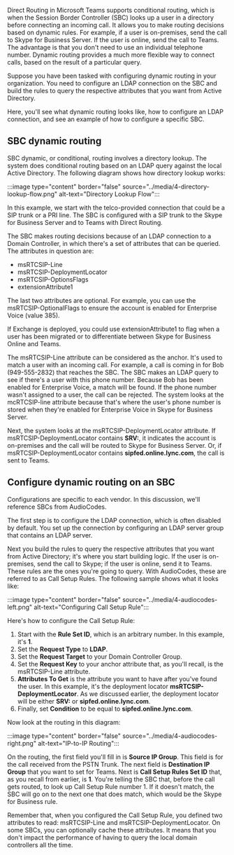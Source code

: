 Direct Routing in Microsoft Teams supports conditional routing, which is when the Session Border Controller (SBC) looks up a user in a directory before connecting an incoming call. It allows you to make routing decisions based on dynamic rules. For example, if a user is on-premises, send the call to Skype for Business Server. If the user is online, send the call to Teams. The advantage is that you don't need to use an individual telephone number. Dynamic routing provides a much more flexible way to connect calls, based on the result of a particular query.

Suppose you have been tasked with configuring dynamic routing in your organization. You need to configure an LDAP connection on the SBC and build the rules to query the respective attributes that you want from Active Directory.

Here, you'll see what dynamic routing looks like, how to configure an LDAP connection, and see an example of how to configure a specific SBC.

## SBC dynamic routing

SBC dynamic, or conditional, routing involves a directory lookup. The system does conditional routing based on an LDAP query against the local Active Directory. The following diagram shows how directory lookup works:

:::image type="content" border="false" source="../media/4-directory-lookup-flow.png" alt-text="Directory Lookup Flow":::

In this example, we start with the telco-provided connection that could be a SIP trunk or a PRI line. The SBC is configured with a SIP trunk to the Skype for Business Server and to Teams with Direct Routing.

The SBC makes routing decisions because of an LDAP connection to a Domain Controller, in which there's a set of attributes that can be queried. The attributes in question are:

- msRTCSIP-Line
- msRTCSIP-DeploymentLocator
- msRTCSIP-OptionsFlags
- extensionAttribute1

The last two attributes are optional. For example, you can use the msRTCSIP-OptionalFlags to ensure the account is enabled for Enterprise Voice (value 385).

If Exchange is deployed, you could use extensionAttribute1 to flag when a user has been migrated or to differentiate between Skype for Business Online and Teams.

The msRTCSIP-Line attribute can be considered as the anchor. It's used to match a user with an incoming call. For example, a call is coming in for Bob (949-555-2832) that reaches the SBC. The SBC makes an LDAP query to see if there's a user with this phone number. Because Bob has been enabled for Enterprise Voice, a match will be found. If the phone number wasn't assigned to a user, the call can be rejected. The system looks at the mcRTCSIP-line attribute because that's where the user's phone number is stored when they're enabled for Enterprise Voice in Skype for Business Server.

Next, the system looks at the msRTCSIP-DeploymentLocator attribute. If msRTCSIP-DeploymentLocator contains **SRV:**, it indicates the account is on-premises and the call will be routed to Skype for Business Server. Or, if msRTCSIP-DeploymentLocator contains **sipfed.online.lync.com**, the call is sent to Teams.

## Configure dynamic routing on an SBC

Configurations are specific to each vendor. In this discussion, we'll reference SBCs from AudioCodes.

The first step is to configure the LDAP connection, which is often disabled by default. You set up the connection by configuring an LDAP server group that contains an LDAP server.

Next you build the rules to query the respective attributes that you want from Active Directory; it's where you start building logic. If the user is on-premises, send the call to Skype; if the user is online, send it to Teams. These rules are the ones you're going to query. With AudioCodes, these are referred to as Call Setup Rules. The following sample shows what it looks like:

:::image type="content" border="false" source="../media/4-audiocodes-left.png" alt-text="Configuring Call Setup Rule":::

Here's how to configure the Call Setup Rule:

1. Start with the **Rule Set ID**, which is an arbitrary number. In this example, it's **1**.
2. Set the **Request Type** to **LDAP**.
3. Set the **Request Target** to your Domain Controller Group.
4. Set the **Request Key** to your anchor attribute that, as you'll recall, is the msRTCSIP-Line attribute.
5. **Attributes To Get** is the attribute you want to have after you've found the user. In this example, it's the deployment locator **msRTCSIP-DeploymentLocator**. As we discussed earlier, the deployment locator will be either **SRV:** or **sipfed.online.lync.com**.
6. Finally, set **Condition** to be equal to **sipfed.online.lync.com**.

Now look at the routing in this diagram:

:::image type="content" border="false" source="../media/4-audiocodes-right.png" alt-text="IP-to-IP Routing":::

On the routing, the first field you'll fill in is **Source IP Group**. This field is for the call received from the PSTN Trunk. The next field is **Destination IP Group** that you want to set for Teams. Next is **Call Setup Rules Set ID** that, as you recall from earlier, is **1**. You're telling the SBC that, before the call gets routed, to look up Call Setup Rule number 1. If it doesn't match, the SBC will go on to the next one that does match, which would be the Skype for Business rule.

Remember that, when you configured the Call Setup Rule, you defined two attributes to read: msRTCSIP-Line and msRTCSIP-DeploymentLocator. On some SBCs, you can optionally cache these attributes. It means that you don't impact the performance of having to query the local domain controllers all the time.

